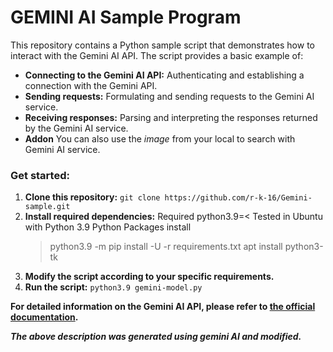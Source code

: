 # GEMINI AI Sample Program

This repository contains a Python sample script that demonstrates how to interact with the Gemini AI API. The script provides a basic example of:

* **Connecting to the Gemini AI API:**  Authenticating and establishing a connection with the Gemini API.
* **Sending requests:**  Formulating and sending requests to the Gemini AI service.
* **Receiving responses:**  Parsing and interpreting the responses returned by the Gemini AI service.
* **Addon** You can also use the _image_ from your local to search with Gemini AI service.

### Get started:

1. **Clone this repository:** `git clone https://github.com/r-k-16/Gemini-sample.git`
2. **Install required dependencies:**
   Required python3.9=<  Tested in Ubuntu with Python 3.9
   Python Packages install
   > python3.9 -m pip install -U -r requirements.txt
   > apt install python3-tk
4. **Modify the script according to your specific requirements.**
5. **Run the script:** `python3.9 gemini-model.py`

**For detailed information on the Gemini AI API, please refer to [the official documentation](https://ai.google.dev/gemini-api/docs).**

   **_The above description was generated using gemini AI and modified._**
